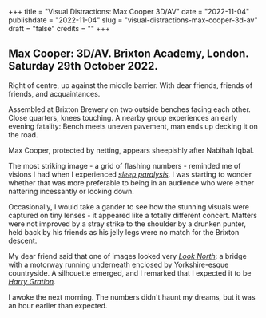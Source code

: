 +++
title = "Visual Distractions: Max Cooper 3D/AV"
date = "2022-11-04"
publishdate = "2022-11-04"
slug = "visual-distractions-max-cooper-3d-av"
draft = "false"
credits = ""
+++

## Max Cooper: 3D/AV. Brixton Academy, London. Saturday 29th October 2022.

<!--![Cup of coffee held between legs.](visual_distraction.png)-->

Right of centre, up against the middle barrier. With dear friends, friends of friends, and acquaintances.

Assembled at Brixton Brewery on two outside benches facing each other. Close quarters, knees touching. A nearby group experiences an early evening fatality: Bench meets uneven pavement, man ends up decking it on the road.

Max Cooper, protected by netting, appears sheepishly after Nabihah Iqbal.

The most striking image - a grid of flashing numbers - reminded me of visions I had when I experienced [*sleep paralysis*](https://en.wikipedia.org/wiki/Sleep_paralysis). I was starting to wonder whether that was more preferable to being in an audience who were either nattering incessantly or looking down. 

Occasionally, I would take a gander to see how the stunning visuals were captured on tiny lenses - it appeared like a totally different concert. Matters were not improved by a stray strike to the shoulder by a drunken punter, held back by his friends as his jelly legs were no match for the Brixton descent.

My dear friend said that one of images looked very [*Look North*](https://en.wikipedia.org/wiki/BBC_Look_North_(Yorkshire_and_North_Midlands)): a bridge with a motorway running underneath enclosed by Yorkshire-esque countryside. A silhouette emerged, and I remarked that I expected it to be [*Harry Gration*](https://en.wikipedia.org/wiki/Harry_Gration).

I awoke the next morning. The numbers didn't haunt my dreams, but it was an hour earlier than expected.
